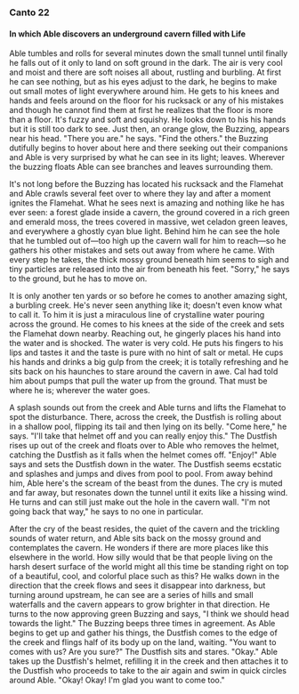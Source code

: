 ### Canto 22

#### In which Able discovers an underground cavern filled with Life

Able tumbles and rolls for several minutes down the small tunnel until finally he falls out of it only to land on soft ground in the dark. The air is very cool and moist and there are soft noises all about, rustling and burbling. At first he can see nothing, but as his eyes adjust to the dark, he begins to make out small motes of light everywhere around him. He gets to his knees and hands and feels around on the floor for his rucksack or any of his mistakes and though he cannot find them at first he realizes that the floor is more than a floor. It's fuzzy and soft and squishy. He looks down to his his hands but it is still too dark to see. Just then, an orange glow, the Buzzing, appears near his head. "There you are." he says. "Find the others." the Buzzing dutifully begins to hover about here and there seeking out their companions and Able is very surprised by what he can see in its light; leaves. Wherever the buzzing floats Able can see branches and leaves surrounding them.

It's not long before the Buzzing has located his rucksack and the Flamehat and Able crawls several feet over to where they lay and after a moment ignites the Flamehat. What he sees next is amazing and nothing like he has ever seen: a forest glade inside a cavern, the ground covered in a rich green and emerald moss, the trees covered in massive, wet celadon green leaves, and everywhere a ghostly cyan blue light. Behind him he can see the hole that he tumbled out of—too high up the cavern wall for him to reach—so he gathers his other mistakes and sets out away from where he came. With every step he takes, the thick mossy ground beneath him seems to sigh and tiny particles are released into the air from beneath his feet. "Sorry," he says to the ground, but he has to move on.

It is only another ten yards or so before he comes to another amazing sight, a burbling creek. He's never seen anything like it; doesn't even know what to call it. To him it is just a miraculous line of crystalline water pouring across the ground. He comes to his knees at the side of the creek and sets the Flamehat down nearby. Reaching out, he gingerly places his hand into the water and is shocked. The water is very cold. He puts his fingers to his lips and tastes it and the taste is pure with no hint of salt or metal. He cups his hands and drinks a big gulp from the creek; it is totally refreshing and he sits back on his haunches to stare around the cavern in awe. Cal had told him about pumps that pull the water up from the ground. That must be where he is; wherever the water goes.

A splash sounds out from the creek and Able turns and lifts the Flamehat to spot the disturbance. There, across the creek, the Dustfish is rolling about in a shallow pool, flipping its tail and then lying on its belly. "Come here," he says. "I'll take that helmet off and you can really enjoy this."  The Dustfish rises up out of the creek and floats over to Able who removes the helmet, catching the Dustfish as it falls when the helmet comes off. "Enjoy!" Able says and sets the Dustfish down in the water. The Dustfish seems ecstatic and splashes and jumps and dives from pool to pool. From  away behind him, Able here's the scream of the beast from the dunes. The cry is muted and far away, but resonates down the tunnel until it exits like a hissing wind.  He turns and can still just make out the hole in the cavern wall. "I'm not going back that way," he says to no one in particular.

After the cry of the beast resides, the quiet of the cavern and the trickling sounds of water return, and Able sits back on the mossy ground and contemplates the cavern. He wonders if there are more places like this elsewhere in the world. How silly would that be that people living on the harsh desert surface of the world might all this time be standing right on top of a beautiful, cool, and colorful place such as this? He walks down in the direction that the creek flows and sees it disappear into darkness, but turning around upstream, he can see are a series of hills and small waterfalls and the cavern appears to grow brighter in that direction. He turns to the now approving green Buzzing and says, "I think we should head towards the light." The Buzzing beeps three times in agreement. As Able begins to get up and gather his things, the Dustfish comes to the edge of the creek and flings half of its body up on the land, waiting. "You want to comes with us? Are you sure?" The Dustfish sits and stares. "Okay." Able takes up the Dustfish's helmet, refilling it in the creek and then attaches it to the Dustfish who proceeds to take to the air again and swim in quick circles around Able. "Okay! Okay! I'm glad you want to come too."